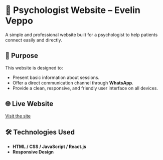 # 🌿 Psychologist Website – Evelin Veppo

A simple and professional website built for a psychologist to help patients connect easily and directly.

## 🧠 Purpose

This website is designed to:
- Present basic information about sessions.
- Offer a direct communication channel through **WhatsApp**.
- Provide a clean, responsive, and friendly user interface on all devices.


## 🌐 Live Website

[Visit the site](https://evelinveppo.netlify.app/)

## 🛠️ Technologies Used

- **HTML / CSS / JavaScript / React.js**
- **Responsive Design**
